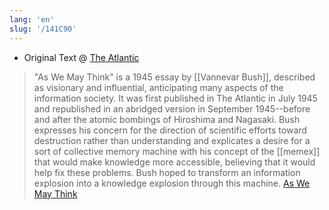 ```yaml
---
lang: 'en'
slug: '/141C90'
---
```


- Original Text @ [The Atlantic](https://www.theatlantic.com/magazine/archive/1945/07/as-we-may-think/303881/)

> "As We May Think" is a 1945 essay by [[Vannevar Bush]], described as visionary and influential, anticipating many aspects of the information society. It was first published in The Atlantic in July 1945 and republished in an abridged version in September 1945--before and after the atomic bombings of Hiroshima and Nagasaki. Bush expresses his concern for the direction of scientific efforts toward destruction rather than understanding and explicates a desire for a sort of collective memory machine with his concept of the [[memex]] that would make knowledge more accessible, believing that it would help fix these problems. Bush hoped to transform an information explosion into a knowledge explosion through this machine. [As We May Think](https://en.wikipedia.org/wiki/As_We_May_Think)

